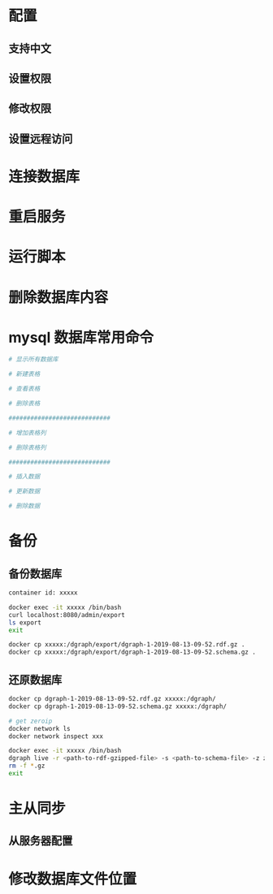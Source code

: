 # 配置

## 支持中文

## 设置权限

## 修改权限

## 设置远程访问

# 连接数据库

# 重启服务

# 运行脚本

# 删除数据库内容

# mysql 数据库常用命令

```bash
# 显示所有数据库

# 新建表格

# 查看表格

# 删除表格

############################

# 增加表格列

# 删除表格列

############################

# 插入数据

# 更新数据

# 删除数据
```

# 备份

## 备份数据库

```bash
container id: xxxxx

docker exec -it xxxxx /bin/bash
curl localhost:8080/admin/export
ls export
exit

docker cp xxxxx:/dgraph/export/dgraph-1-2019-08-13-09-52.rdf.gz .
docker cp xxxxx:/dgraph/export/dgraph-1-2019-08-13-09-52.schema.gz .
```

## 还原数据库

```bash
docker cp dgraph-1-2019-08-13-09-52.rdf.gz xxxxx:/dgraph/
docker cp dgraph-1-2019-08-13-09-52.schema.gz xxxxx:/dgraph/

# get zeroip
docker network ls
docker network inspect xxx

docker exec -it xxxxx /bin/bash
dgraph live -r <path-to-rdf-gzipped-file> -s <path-to-schema-file> -z zeroip:5080
rm -f *.gz
exit
```

# 主从同步

## 从服务器配置

# 修改数据库文件位置
